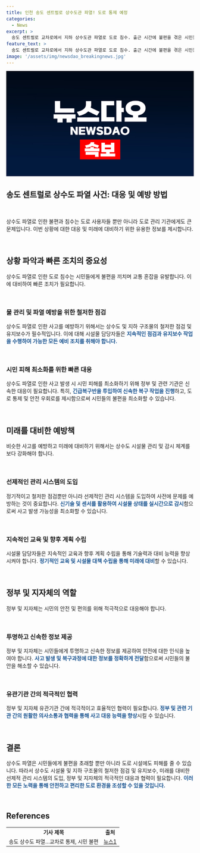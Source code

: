 ```yaml
---
title: 인천 송도 센트럴로 상수도관 파열! 도로 통제 예정
categories:
  - News
excerpt: >
  송도 센트럴로 교차로에서 지하 상수도관 파열로 도로 침수. 출근 시간에 불편을 겪은 시민들. 인천시 상수도사업본부 긴급 복구작업 중. 도로 통제, 차량 우회 유도. 경찰의 현장 통제로 시민들 불편 호소. 
feature_text: >
  송도 센트럴로 교차로에서 지하 상수도관 파열로 도로 침수. 출근 시간에 불편을 겪은 시민들. 인천시 상수도사업본부 긴급 복구작업 중. 도로 통제, 차량 우회 유도. 경찰의 현장 통제로 시민들 불편 호소. 
image: '/assets/img/newsdao_breakingnews.jpg'
---
```


<p><img src="/assets/img/newsdao_breakingnews.jpg" alt="pcversion 속보" /></p>

<h2 data-ke-size="size26">송도 센트럴로 상수도 파열 사건: 대응 및 예방 방법</h2>

<p data-ke-size="size16">&nbsp;</p>

<p>상수도 파열로 인한 불편과 침수는 도로 사용자들 뿐만 아니라 도로 관리 기관에게도 큰 문제입니다. 이번 상황에 대한 대응 및 미래에 대비하기 위한 유용한 정보를 제시합니다.</p>

<p data-ke-size="size16">&nbsp;</p>

<h2>상황 파악과 빠른 조치의 중요성</h2>

<p data-ke-size="size16">상수도 파열로 인한 도로 침수는 시민들에게 불편을 끼치며 교통 혼잡을 유발합니다. 이에 대비하여 빠른 조치가 필요합니다.</p>

<p data-ke-size="size16">&nbsp;</p>

<h3>물 관리 및 파열 예방을 위한 철저한 점검</h3>

<p data-ke-size="size16">상수도 파열로 인한 사고를 예방하기 위해서는 상수도 및 지하 구조물의 철저한 점검 및 유지보수가 필수적입니다. 이에 대해 시설물 담당자들은 <b><span style="color: #1a5490;">지속적인 점검과 유지보수 작업을 수행하여 가능한 모든 예비 조치를 취해야 합니다.</span></b></p>

<p data-ke-size="size16">&nbsp;</p>

<h3>시민 피해 최소화를 위한 빠른 대응</h3>

<p data-ke-size="size16">상수도 파열로 인한 사고 발생 시 시민 피해를 최소화하기 위해 정부 및 관련 기관은 신속한 대응이 필요합니다. 특히, <b><span style="color: #1a5490;">긴급복구반을 투입하여 신속한 복구 작업을 진행</span></b>하고, 도로 통제 및 안전 우회로를 제시함으로써 시민들의 불편을 최소화할 수 있습니다.</p>

<p data-ke-size="size16">&nbsp;</p>

<h2>미래를 대비한 예방책</h2>

<p data-ke-size="size16">비슷한 사고를 예방하고 미래에 대비하기 위해서는 상수도 시설물 관리 및 감시 체계를 보다 강화해야 합니다.</p>

<p data-ke-size="size16">&nbsp;</p>

<h3>선제적인 관리 시스템의 도입</h3>

<p data-ke-size="size16">정기적이고 철저한 점검뿐만 아니라 선제적인 관리 시스템을 도입하여 사전에 문제를 예방하는 것이 중요합니다. <b><span style="color: #1a5490;">신기술 및 센서를 활용하여 시설물 상태를 실시간으로 감시</span></b>함으로써 사고 발생 가능성을 최소화할 수 있습니다.</p>

<p data-ke-size="size16">&nbsp;</p>

<h3>지속적인 교육 및 향후 계획 수립</h3>

<p data-ke-size="size16">시설물 담당자들은 지속적인 교육과 향후 계획 수립을 통해 기술력과 대비 능력을 향상시켜야 합니다. <b><span style="color: #1a5490;">정기적인 교육 및 시설물 대책 수립을 통해 미래에 대비</span></b>할 수 있습니다.</p>

<p data-ke-size="size16">&nbsp;</p>

<h2>정부 및 지자체의 역할</h2>

<p data-ke-size="size16">정부 및 지자체는 시민의 안전 및 편의를 위해 적극적으로 대응해야 합니다.</p>

<p data-ke-size="size16">&nbsp;</p>

<h3>투명하고 신속한 정보 제공</h3>

<p data-ke-size="size16">정부 및 지자체는 시민들에게 투명하고 신속한 정보를 제공하여 안전에 대한 인식을 높여야 합니다. <b><span style="color: #1a5490;">사고 발생 및 복구과정에 대한 정보를 정확하게 전달</span></b>함으로써 시민들의 불안을 해소할 수 있습니다.</p>

<p data-ke-size="size16">&nbsp;</p>

<h3>유관기관 간의 적극적인 협력</h3>

<p data-ke-size="size16">정부 및 지자체 유관기관 간에 적극적이고 효율적인 협력이 필요합니다. <b><span style="color: #1a5490;">정부 및 관련 기관 간의 원활한 의사소통과 협력을 통해 사고 대응 능력을 향상</span></b>시킬 수 있습니다.</p>

<p data-ke-size="size16">&nbsp;</p>

<h2>결론</h2>

<p data-ke-size="size16">상수도 파열은 시민들에게 불편을 초래할 뿐만 아니라 도로 시설에도 피해를 줄 수 있습니다. 따라서 상수도 시설물 및 지하 구조물의 철저한 점검 및 유지보수, 미래를 대비한 선제적 관리 시스템의 도입, 정부 및 지자체의 적극적인 대응과 협력이 필요합니다. <b><span style="color: #1a5490;">이러한 모든 노력을 통해 안전하고 편리한 도로 환경을 조성할 수 있을 것입니다.</span></b></p>

<p data-ke-size="size16">&nbsp;</p>

<h2>References</h2>

<table>
<tbody>
<tr>
<td style="text-align: center; height: 17px;"><b>기사 제목</b></td>
<td style="text-align: center; height: 17px;"><b>출처</b></td>
</tr>
<tr>
<td>송도 상수도 파열…교차로 통제, 시민 불편</td>
<td><a href="https://www.news1.kr/articles/?4401288" target="_blank" rel="noopener">뉴스1</a></td>
</tr>
</tbody>
</table>

<p data-ke-size="size16"></p>

